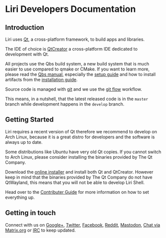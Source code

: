 # Liri Developers Documentation

## Introduction

Liri uses [Qt](https://www.qt.io), a cross-platform framework, to build apps and libraries.

The IDE of choice is [QtCreator](https://www.qt.io/ide/) a cross-platform IDE dedicated to development with Qt.

All projects use the Qbs build system, a new build system that is much easier to use compared to qmake or CMake.
If you want to learn more, please read the [Qbs manual](http://doc.qt.io/qbs/index.html),
especially the [setup guide](http://doc.qt.io/qbs/configuring.html) and how to install artifacts
from the [installation guide](http://doc.qt.io/qbs/installing-files.html).

Source code is managed with [git](https://git-scm.com/) and we use the
[git flow](http://nvie.com/posts/a-successful-git-branching-model/) workflow.

This means, in a nutshell, that the latest released code is in the `master` branch while development
happens in the `develop` branch.

## Getting Started

Liri requires a recent version of Qt therefore we recommend to develop on Arch Linux,
because it is a great distro for developers and the software is always up to date.

Some distributions like Ubuntu have very old Qt copies. If you cannot switch to Arch Linux,
please consider installing the binaries provided by The Qt Company.

Download the [online installer](https://www1.qt.io/download-open-source/) and install both
Qt and QtCreator. However keep in mind that the binaries provided by The Qt Company do not
have QtWayland, this means that you will not be able to develop Liri Shell.

Head over to the [Contributer Guide](contributing/contributor-guide/index.md) for more information on how to set everything up.

## Getting in touch

Connect with us on [Google+][liri-google-plus], [Twitter][liri-twitter], [Facebook][liri-facebook], [Reddit][liri-reddit], [Mastodon][liri-mastodon], [Chat via Matrix.org][liri-matrix] or [IRC][liri-irc] to keep updated.

[liri-google-plus]: https://plus.google.com/u/0/100355783508323292342
[liri-google-plus-community]: https://plus.google.com/u/0/communities/115722443491803015565
[liri-twitter]: https://twitter.com/liridev
[liri-facebook]: https://www.facebook.com/Liri-935614733238741
[liri-reddit]: https://www.reddit.com/r/liri/
[liri-mastodon]: https://mastodon.cloud/@liri
[liri-matrix]: https://matrix.to/#/#liri:matrix.org
[liri-irc]: irc://chat.freenode.net:6667/liri
